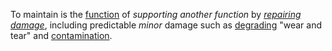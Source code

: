 To maintain is the [function](https://github.com/gcassel/Modular-Organization-Terminology/blob/master/terms/function.md) of *supporting another function* by *[repairing](https://github.com/gcassel/Modular-Organization-Terminology/blob/master/terms/repair.md) [damage](https://github.com/gcassel/Modular-Organization-Terminology/blob/master/terms/damage.md)*, including predictable *minor* damage such as [degrading](https://github.com/gcassel/Modular-Organization-Terminology/blob/master/terms/degrade.md) "wear and tear" and [contamination](https://github.com/gcassel/Modular-Organization-Terminology/blob/master/terms/contaminate.md).
